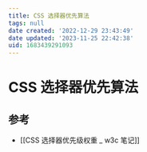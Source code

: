 ```yaml
---
title: CSS 选择器优先算法
tags: null
date created: '2022-12-29 23:43:49'
date updated: '2023-11-25 22:42:38'
uid: 1683439291093
---
```


# CSS 选择器优先算法

## 参考

- [[CSS 选择器优先级权重 _ w3c 笔记]]
